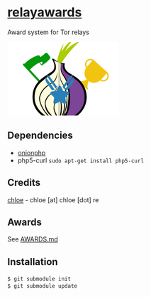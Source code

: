 # [relayawards](https://relayawards.com)

Award system for Tor relays

![logo](images/static/relayawards_logo.png)

## Dependencies

- [onionphp](https://github.com/redpois0n/onionphp)
- php5-curl ```sudo apt-get install php5-curl```


## Credits

[chloe](https://keybase.io/dotchloe) - chloe [at] chloe [dot] re

## Awards

See [AWARDS.md](AWARDS.md)

## Installation

```
$ git submodule init
$ git submodule update
```
